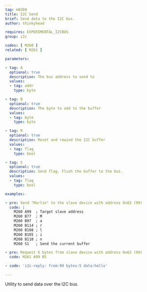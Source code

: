 ```yaml
---
tag: m0260
title: I2C Send
brief: Send data to the I2C bus.
author: thinkyhead

requires: EXPERIMENTAL_I2CBUS
group: i2c

codes: [ M260 ]
related: [ M261 ]

parameters:

- tag: A
  optional: true
  description: The bus address to send to
  values:
  - tag: addr
    type: byte

- tag: B
  optional: true
  description: The byte to add to the buffer
  values:
  - tag: byte
    type: byte

- tag: R
  optional: true
  description: Reset and rewind the I2C buffer
  values:
  - tag: flag
    type: bool

- tag: S
  optional: true
  description: Send flag. Flush the buffer to the bus.
  values:
  - tag: flag
    type: bool

examples:

- pre: Send "Marlin" to the slave device with address 0x63 (99)
  code: |
    M260 A99  ; Target slave address
    M260 B77  ; M
    M260 B97  ; a
    M260 B114 ; r
    M260 B108 ; l
    M260 B105 ; i
    M260 B110 ; n
    M260 S1   ; Send the current buffer

- pre: Request 6 bytes from slave device with address 0x63 (99)
  code: M261 A99 B5

- code: 'i2c-reply: from:99 bytes:5 data:hello'

---
```


Utility to send data over the I2C bus.
